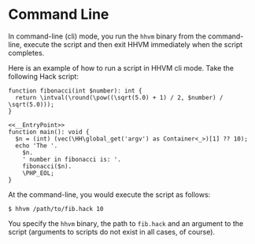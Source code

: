 # Command Line

In command-line (cli) mode, you run the `hhvm` binary from the command-line, execute the script and then exit HHVM immediately when the script completes.

Here is an example of how to run a script in HHVM cli mode. Take the following Hack script:

```fib.hack
function fibonacci(int $number): int {
  return \intval(\round(\pow((\sqrt(5.0) + 1) / 2, $number) / \sqrt(5.0)));
}

<<__EntryPoint>>
function main(): void {
  $n = (int) (vec(\HH\global_get('argv') as Container<_>)[1] ?? 10);
  echo 'The '.
    $n.
    ' number in fibonacci is: '.
    fibonacci($n).
    \PHP_EOL;
}
```

At the command-line, you would execute the script as follows:

```
$ hhvm /path/to/fib.hack 10
```

You specify the `hhvm` binary, the path to `fib.hack` and an argument to the script (arguments to scripts do not exist in all cases, of course).
